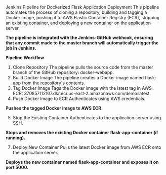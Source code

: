 Jenkins Pipeline for Dockerized Flask Application Deployment This pipeline automates the process of cloning a repository, building and tagging a Docker image, pushing it to AWS Elastic Container Registry (ECR), stopping an existing container, and deploying a new container on the application server. 

__The pipeline is integrated with the Jenkins-GitHub webhook, ensuring that any commit made to the master branch will automatically trigger the job in Jenkins.__

**Pipeline Workflow**

1.	Clone Repository The pipeline pulls the source code from the master branch of the GitHub repository: docker-webapp.
2.	Build Docker Image The pipeline creates a Docker image named flask-app from the repository's contents.
3.	Tag Docker Image Tags the Docker image with the latest tag in AWS ECR: 370857112107.dkr.ecr.us-east-2.amazonaws.com/demo:latest.
4.	Push Docker Image to ECR Authenticates using AWS credentials.

**Pushes the tagged Docker image to AWS ECR.**

5.	Stop the Existing Container Authenticates to the application server using SSH.

**Stops and removes the existing Docker container flask-app-container (if running).**

7.	Deploy New Container Pulls the latest Docker image from AWS ECR onto the application server.

**Deploys the new container named flask-app-container and exposes it on port 5000.**

